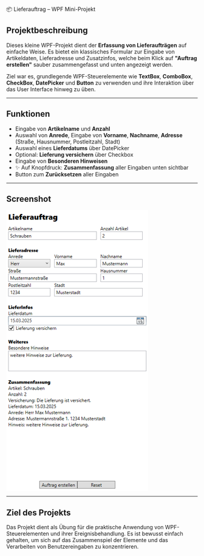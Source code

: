📦 Lieferauftrag – WPF Mini-Projekt

## Projektbeschreibung
Dieses kleine WPF-Projekt dient der **Erfassung von Lieferaufträgen** auf einfache Weise. Es bietet ein klassisches Formular zur Eingabe von Artikeldaten, Lieferadresse und Zusatzinfos, welche beim Klick auf **"Auftrag erstellen"** sauber zusammengefasst und unten angezeigt werden.

Ziel war es, grundlegende WPF-Steuerelemente wie **TextBox**, **ComboBox**, **CheckBox**, **DatePicker** und **Button** zu verwenden und ihre Interaktion über das User Interface hinweg zu üben.

---

## Funktionen
- Eingabe von **Artikelname** und **Anzahl**
- Auswahl von **Anrede**, Eingabe von **Vorname**, **Nachname**, **Adresse** (Straße, Hausnummer, Postleitzahl, Stadt)
- Auswahl eines **Lieferdatums** über DatePicker
- Optional: **Lieferung versichern** über Checkbox
- Eingabe von **Besonderen Hinweisen**
- ✨ Auf Knopfdruck: **Zusammenfassung** aller Eingaben unten sichtbar
- Button zum **Zurücksetzen** aller Eingaben

---

## Screenshot
<img src="https://github.com/meelinaa/LagerBeispiel-bung/blob/master/Lieferung.png" alt="Beschreibung" style="height: 50%; display: block;">

---

## Ziel des Projekts
Das Projekt dient als Übung für die praktische Anwendung von WPF-Steuerelementen und ihrer Ereignisbehandlung. Es ist bewusst einfach gehalten, um sich auf das Zusammenspiel der Elemente und das Verarbeiten von Benutzereingaben zu konzentrieren.
